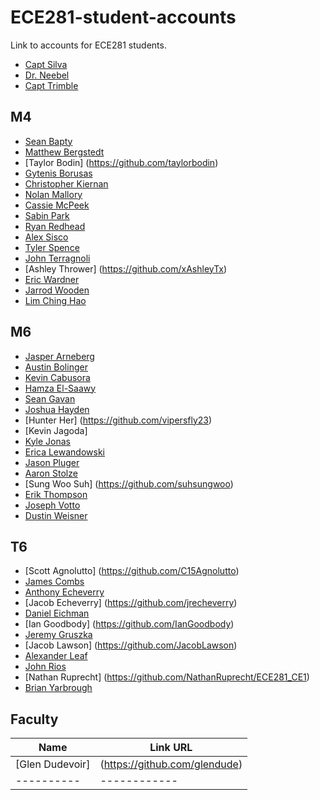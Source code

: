 ECE281-student-accounts
=======================

Link to accounts for ECE281 students.

- [Capt Silva](https://www.github.com/sivwizinbiznilva)
- [Dr. Neebel](https://github.com/drdanial)
- [Capt Trimble](https://github.com/vtrimble)

## M4

- [Sean Bapty](https://github.com/seanbapty)
- [Matthew Bergstedt](https://github.com/mbergstedt)
- [Taylor Bodin] (https://github.com/taylorbodin)
- [Gytenis Borusas](https://www.github.com/gytenis98)
- [Christopher Kiernan](https://github.com/ChrisMKiernan)
- [Nolan Mallory](https://github.com/nolanmallory)
- [Cassie McPeek](https://github.com/CassieMcPeek)
- [Sabin Park](https://github.com/sabinpark)
- [Ryan Redhead](https://github.com/RyanRedhead)
- [Alex Sisco](https://github.com/alexsisco714)
- [Tyler Spence](https://github.com/TylerSpence)
- [John Terragnoli](https://github.com/JohnTerragnoli)
- [Ashley Thrower] (https://github.com/xAshleyTx)
- [Eric Wardner](https://github.com/EricWardner)
- [Jarrod Wooden](https://github.com/JarrodWooden)
- [Lim Ching Hao](https://github.com/Chinglim)

## M6

- [Jasper Arneberg](https://github.com/JasperArneberg)
- [Austin Bolinger](https://github.com/Austinbolinger)
- [Kevin Cabusora](https://github.com/KevinCabusora)
- [Hamza El-Saawy](https://github.com/hamzaelsaawy)
- [Sean Gavan](https://github.com/SeanGavan)
- [Joshua Hayden](https://github.com/JoshuaHayden)
- [Hunter Her] (https://github.com/vipersfly23)
- [Kevin Jagoda]
- [Kyle Jonas](https://github.com/KyleJonas)
- [Erica Lewandowski](https://github.com/EricaLewandowski)
- [Jason Pluger](https://github.com/JasonPluger)
- [Aaron Stolze](https://github.com/aaronstolze)
- [Sung Woo Suh] (https://github.com/suhsungwoo)
- [Erik Thompson](https://github.com/C16erikthompson)
- [Joseph Votto](https://github.com/Farseer14)
- [Dustin Weisner](https://github.com/dustyweisner)

## T6

- [Scott Agnolutto] (https://github.com/C15Agnolutto)
- [James Combs](https://github.com/jcel)
- [Anthony Echeverry](https://github.com/AnthonyEcheverry)
- [Jacob Echeverry] (https://github.com/jrecheverry)
- [Daniel Eichman](https://github.com/DanielEichman) 
- [Ian Goodbody] (https://github.com/IanGoodbody)
- [Jeremy Gruszka]( https://github.com/JeremyGruszka)
- [Jacob Lawson] (https://github.com/JacobLawson)
- [Alexander Leaf](https://github.com/apleaf)
- [John Rios](https://github.com/John-Rios)
- [Nathan Ruprecht] (https://github.com/NathanRuprecht/ECE281_CE1)
- [Brian Yarbrough](https://github.com/byarbrough)

## Faculty


|Name|Link URL|
|---|---|
| [Glen Dudevoir] |  (https://github.com/glendude)|
|----------|------------|
